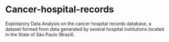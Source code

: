 # Cancer-hospital-records
Explotarory Data Analysis on the cancer hospital records database,  a dataset formed from data generated by several hospital institutions located in the State of São Paulo (Brazil).
